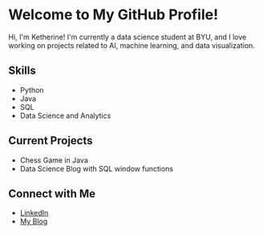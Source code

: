 # Welcome to My GitHub Profile!
Hi, I'm Ketherine! I'm currently a data science student at BYU, and I love working on projects related to AI, machine learning, and data visualization.

## Skills
- Python
- Java
- SQL
- Data Science and Analytics

## Current Projects
- Chess Game in Java
- Data Science Blog with SQL window functions

## Connect with Me
- [LinkedIn](https://www.linkedin.com/in/your-profile)
- [My Blog](https://tiredlizard.github.io/a-typical-blog/blog/SCE/)
